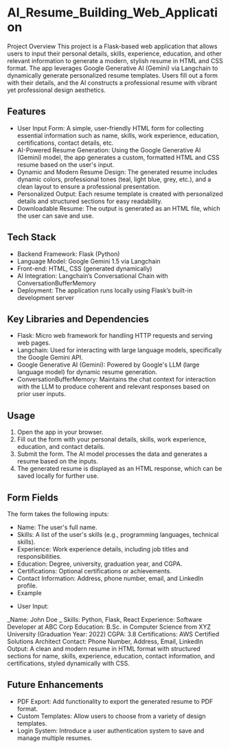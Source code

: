 
# AI_Resume_Building_Web_Application
Project Overview
This project is a Flask-based web application that allows users to input their personal details, skills, experience, education, and other relevant information to generate a modern, stylish resume in HTML and CSS format. The app leverages Google Generative AI (Gemini) via Langchain to dynamically generate personalized resume templates. Users fill out a form with their details, and the AI constructs a professional resume with vibrant yet professional design aesthetics.

## Features
- User Input Form: A simple, user-friendly HTML form for collecting essential information such as name, skills, work experience, education, certifications, contact details, etc.
- AI-Powered Resume Generation: Using the Google Generative AI (Gemini) model, the app generates a custom, formatted HTML and CSS resume based on the user's input.
- Dynamic and Modern Resume Design: The generated resume includes dynamic colors, professional tones (teal, light blue, grey, etc.), and a clean layout to ensure a professional presentation.
- Personalized Output: Each resume template is created with personalized details and structured sections for easy readability.
- Downloadable Resume: The output is generated as an HTML file, which the user can save and use.

## Tech Stack
- Backend Framework: Flask (Python)
- Language Model: Google Gemini 1.5 via Langchain
- Front-end: HTML, CSS (generated dynamically)
- AI Integration: Langchain’s Conversational Chain with ConversationBufferMemory
- Deployment: The application runs locally using Flask’s built-in development server

## Key Libraries and Dependencies
- Flask: Micro web framework for handling HTTP requests and serving web pages.
- Langchain: Used for interacting with large language models, specifically the Google Gemini API.
- Google Generative AI (Gemini): Powered by Google's LLM (large language model) for dynamic resume generation.
- ConversationBufferMemory: Maintains the chat context for interaction with the LLM to produce coherent and relevant responses based on prior user inputs.


## Usage
1. Open the app in your browser.
2. Fill out the form with your personal details, skills, work experience, education, and contact details.
3. Submit the form. The AI model processes the data and generates a resume based on the inputs.
4. The generated resume is displayed as an HTML response, which can be saved locally for further use.

   
## Form Fields
The form takes the following inputs:

- Name: The user's full name.
- Skills: A list of the user's skills (e.g., programming languages, technical skills).
- Experience: Work experience details, including job titles and responsibilities.
- Education: Degree, university, graduation year, and CGPA.
- Certifications: Optional certifications or achievements.
- Contact Information: Address, phone number, email, and LinkedIn profile.
- Example
* User Input:
  
_Name: John Doe
_ Skills: Python, Flask, React
Experience: Software Developer at ABC Corp
Education: B.Sc. in Computer Science from XYZ University (Graduation Year: 2022)
CGPA: 3.8
Certifications: AWS Certified Solutions Architect
Contact: Phone Number, Address, Email, LinkedIn
Output:
A clean and modern resume in HTML format with structured sections for name, skills, experience, education, contact information, and certifications, styled dynamically with CSS.

## Future Enhancements
- PDF Export: Add functionality to export the generated resume to PDF format.
- Custom Templates: Allow users to choose from a variety of design templates.
- Login System: Introduce a user authentication system to save and manage multiple resumes.
